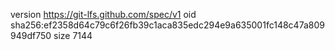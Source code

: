 version https://git-lfs.github.com/spec/v1
oid sha256:ef2358d64c79c6f26fb39c1aca835edc294e9a635001fc148c47a809949df750
size 7144
